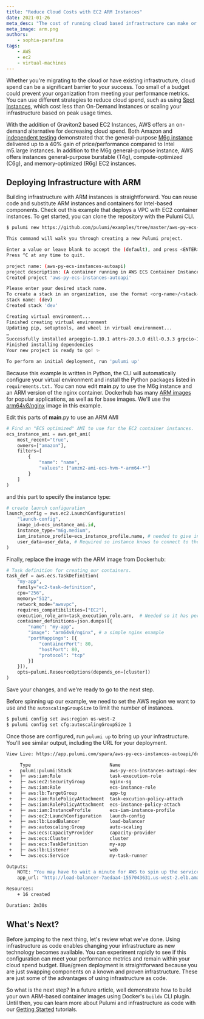 ```yaml
---
title: "Reduce Cloud Costs with EC2 ARM Instances"
date: 2021-01-26
meta_desc: "The cost of running cloud based infrastructure can make or break a deployment. You can use ARM instances to decrease the cloud spend and remain in budget."
meta_image: arm.png
authors:
    - sophia-parafina
tags:
    - AWS
    - ec2
    - virtual-machines
---
```


Whether you're migrating to the cloud or have existing infrastructure, cloud spend can be a significant barrier to your success. Too small of a budget could prevent your organization from meeting your performance metrics. You can use different strategies to reduce cloud spend, such as using [Spot Instances](https://aws.amazon.com/ec2/spot/), which cost less than On-Demand Instances or scaling your infrastructure based on peak usage times.

With the addition of Graviton2 based EC2 Instances, AWS offers an on-demand alternative for decreasing cloud spend. Both Amazon and [independent testing](https://www.anandtech.com/show/15578/cloud-clash-amazon-graviton2-arm-against-intel-and-amd/9) demonstrated that the general-purpose [M6g instance](https://aws.amazon.com/ec2/instance-types/m6/) delivered up to a 40% gain of price/performance compared to Intel m5.large instances. In addition to the M6g general-purpose instance, AWS offers instances general-purpose burstable (T4g), compute-optimized (C6g), and memory-optimized (R6g) EC2 instances.

<!--more-->

## Deploying Infrastructure with ARM

Building infrastructure with ARM instances is straightforward. You can reuse code and substitute ARM instances and containers for Intel-based components. Check out this example that deploys a VPC with EC2 container instances. To get started, you can clone the repository with the Pulumi CLI.

```bash
$ pulumi new https://github.com/pulumi/examples/tree/master/aws-py-ecs-instances-autoapi/py-ecs-instance

This command will walk you through creating a new Pulumi project.

Enter a value or leave blank to accept the (default), and press <ENTER>.
Press ^C at any time to quit.

project name: (aws-py-ecs-instances-autoapi)
project description: (A container running in AWS ECS Container Instance, using Python infrastructure as code)
Created project 'aws-py-ecs-instances-autoapi'

Please enter your desired stack name.
To create a stack in an organization, use the format <org-name>/<stack-name> (e.g. `acmecorp/dev`).
stack name: (dev)
Created stack 'dev'

Creating virtual environment...
Finished creating virtual environment
Updating pip, setuptools, and wheel in virtual environment...
…
Successfully installed arpeggio-1.10.1 attrs-20.3.0 dill-0.3.3 grpcio-1.35.0 parver-0.3.1 protobuf-3.14.0 pulumi-2.18.1 pulumi-aws-3.24.0 pyyaml-5.4.1 semver-2.13.0 six-1.15.0
Finished installing dependencies
Your new project is ready to go! ✨

To perform an initial deployment, run 'pulumi up'
```

Because this example is written in Python, the CLI will automatically configure your virtual environment and install the Python packages listed in `requirements.txt.` You can now edit __main__.py to use the M6g instance and an ARM version of the nginx container. Dockerhub has many [ARM images](https://hub.docker.com/search?type=image&architecture=arm%2Carm64) for popular applications, as well as for base images. We'll use the [arm64v8/nginx](https://hub.docker.com/r/arm64v8/nginx/) image in this example.

Edit this parts of __main__.py to use an ARM AMI

```python
# Find an "ECS optimized" AMI to use for the EC2 container instances.
ecs_instance_ami = aws.get_ami(
    most_recent="true",
    owners=["amazon"],
    filters=[
        {
            "name": "name",
            "values": ["amzn2-ami-ecs-hvm-*-arm64-*"]
        }
    ]
)
```

and this part to specify the instance type:

```python
# create launch configuration
launch_config = aws.ec2.LaunchConfiguration(
    "launch-config",
    image_id=ecs_instance_ami.id,
    instance_type="m6g.medium",
    iam_instance_profile=ecs_instance_profile.name, # needed to give instance authority to join the ECS cluster.
    user_data=user_data, # Required so instance knows to connect to the cluster created below.
)
```

Finally, replace the image with the ARM image from Dockerhub:

```python
# Task definition for creating our containers.
task_def = aws.ecs.TaskDefinition(
    "my-app",
    family="ec2-task-definition",
    cpu="256",
    memory="512",
    network_mode="awsvpc",
    requires_compatibilities=["EC2"],
    execution_role_arn=task_execution_role.arn,  # Needed so it has permission to launch tasks on the cluster.
    container_definitions=json.dumps([{
		"name": "my-app",
		"image": "arm64v8/nginx", # a simple nginx example
		"portMappings": [{
			"containerPort": 80,
			"hostPort": 80,
			"protocol": "tcp"
		}]
	}]),
    opts=pulumi.ResourceOptions(depends_on=[cluster])
)
```

Save your changes, and we're ready to go to the next step.

Before spinning up our example, we need to set the AWS region we want to use and the `autoscalingGroupSize` to limit the number of instances.

```bash
$ pulumi config set aws:region us-west-2
$ pulumi config set cfg:autoscalingGroupSize 1
```

Once those are configured, run `pulumi up` to bring up your infrastructure. You'll see similar output, including the URL for your deployment.

```bash
View Live: https://app.pulumi.com/spara/aws-py-ecs-instances-autoapi/dev/updates/1

     Type                             Name                              Status
 +   pulumi:pulumi:Stack              aws-py-ecs-instances-autoapi-dev  created
 +   ├─ aws:iam:Role                  task-execution-role               created
 +   ├─ aws:ec2:SecurityGroup         nginx-sg                          created
 +   ├─ aws:iam:Role                  ecs-instance-role                 created
 +   ├─ aws:lb:TargetGroup            app-tg                            created
 +   ├─ aws:iam:RolePolicyAttachment  task-excution-policy-attach       created
 +   ├─ aws:iam:RolePolicyAttachment  ecs-instance-policy-attach        created
 +   ├─ aws:iam:InstanceProfile       ecs-iam-instance-profile          created
 +   ├─ aws:ec2:LaunchConfiguration   launch-config                     created
 +   ├─ aws:lb:LoadBalancer           load-balancer                     created
 +   ├─ aws:autoscaling:Group         auto-scaling                      created
 +   ├─ aws:ecs:CapacityProvider      capacity-provider                 created
 +   ├─ aws:ecs:Cluster               cluster                           created
 +   ├─ aws:ecs:TaskDefinition        my-app                            created
 +   ├─ aws:lb:Listener               web                               created
 +   └─ aws:ecs:Service               my-task-runner                    created

Outputs:
    NOTE: "You may have to wait a minute for AWS to spin up the service. So if the URL throws a 503 error, try again after a bit."
    app_url: "http://load-balancer-7aedaa4-1557043631.us-west-2.elb.amazonaws.com"

Resources:
    + 16 created

Duration: 2m30s
```

## What's Next?

Before jumping to the next thing, let's review what we've done. Using infrastructure as code enables changing your infrastructure as new technology becomes available. You can experiment rapidly to see if this configuration can meet your performance metrics and remain within your cloud spend budget. Blue/green deployment is straightforward because you are just swapping components on a known and proven infrastructure. These are just some of the advantages of using infrastructure as code.

So what is the next step? In a future article, well demonstrate how to build your own ARM-based container images using Docker's `buildx` CLI plugin. Until then, you can learn more about Pulumi and infrastructure as code with our [Getting Started](/docs/quickstart/) tutorials.
